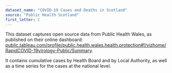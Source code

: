 ```yaml
---
dataset_name: "COVID-19 Cases and Deaths in Scotland"
source: "Public Health Scotland"
first_letter: C
---
```

This dataset captures open source data from Public Health Wales, as published on their online dashboard: [public.tableau.com/profile/public.health.wales.health.protection#!/vizhome/RapidCOVID-19virology-Public/Summary](https://public.tableau.com/profile/public.health.wales.health.protection#!/vizhome/RapidCOVID-19virology-Public/Summary).

It contains cumulative cases by Health Board and by Local Authority, as well as a time series for the cases at the national level.